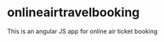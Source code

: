 onlineairtravelbooking
======================

This is an angular JS app for online air ticket booking
